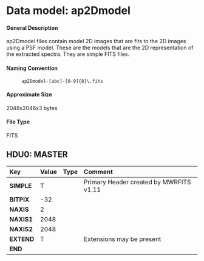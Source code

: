 
# Data model: ap2Dmodel



#### General Description
ap2Dmodel files contain model 2D images that are fits to the 2D images using
a PSF model. These are the models that are the 2D representation of the
extracted spectra. They are simple FITS files.


#### Naming Convention
<dd id="filename"><code>ap2Dmodel-[abc]-[0-9]{8}\.fits</code></dd>


#### Approximate Size
2048x2048x3 bytes


#### File Type
FITS



## HDU0: MASTER




| **Key** | **Value** | **Type** | **Comment** |
| :--- | :----- | :---- | :------- |
| **SIMPLE** |                     T  | 		 | Primary Header created by MWRFITS v1.11 | 
| **BITPIX** |                   -32  | 		 | 		 | 
| **NAXIS** |                     2  | 		 | 		 | 
| **NAXIS1** |                  2048  | 		 | 		 | 
| **NAXIS2** |                  2048  | 		 | 		 | 
| **EXTEND** |                     T  | 		 | Extensions may be present | 
| **END** | 		 | 		 | 		 | 


